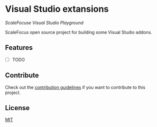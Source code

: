# Visual Studio extansions

_ScaleFocuse Visual Studio Playground_

ScaleFocus open source project for building some Visual Studio addons.

## Features

- [ ] TODO

## Contribute

Check out the [contribution guidelines](CONTRIBUTING.md) if you want to contribute to this project.

## License

[MIT](LICENSE)